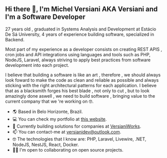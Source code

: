 ## Hi there 👋, I'm Michel Versiani AKA Versiani and I'm a Software Developer
27 years old , graduated in Systems Analysis and Development at Estácio De Sá University, 4 years of experience building software, specialized in Backend.

Most part of my experience as a developer consists on creating REST APIS , cron jobs and API integrations using languages and tools such as PHP, NodeJS, Laravel, always striving to apply best practices from software development into each project.

I believe that building a software is like an art , therefore , we should always look foward to make the code as clean and reliable as possible and always sticking with the right architectural patterns for each application. I believe that as a blacksmith forges his best blade , not only to cut , but to look amazingly done aswell , we need to build software , bringing value to the current company that we 're working on 🤓.

- 🌎 Based in Belo Horizonte, Brazil.
- 💻 You can check my portfolio at [this website](https://encurtador.com.br/zGHX1).
- 🚀 Currently building solutions for companies at [VersianiWorks](https://versianiworks.com/).
- 📫 You can contact-me at [versianidev@outlook.com](mailto:versianidev@outlook.com).
- 🤓 The technologies that I know are: PHP, Laravel, Livewire, .NET, NodeJS, NestJS, React, Docker.
- 🤝🏽 I'm open to collaborating on open source projects.
<!--
**Deathpk/Deathpk** is a ✨ _special_ ✨ repository because its `README.md` (this file) appears on your GitHub profile.

Here are some ideas to get you started:

- 🔭 I’m currently working on ...
- 🌱 I’m currently learning ...
- 👯 I’m looking to collaborate on ...
- 🤔 I’m looking for help with ...
- 💬 Ask me about ...
- 📫 How to reach me: ...
- 😄 Pronouns: ...
- ⚡ Fun fact: ...
-->
